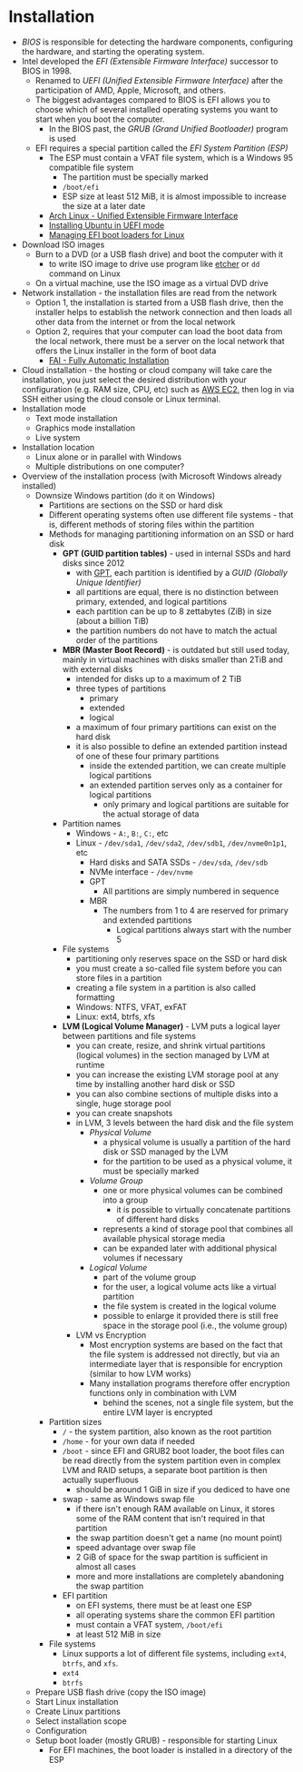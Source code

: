 # Installation

- *BIOS* is responsible for detecting the hardware components, configuring the hardware, and starting the operating system.
- Intel developed the *EFI (Extensible Firmware Interface)* successor to BIOS in 1998.
    - Renamed to *UEFI (Unified Extensible Firmware Interface)* after the participation of AMD, Apple, Microsoft, and others.
    - The biggest advantages compared to BIOS is EFI allows you to choose which of several installed operating systems you want to start when you boot the computer.
        - In the BIOS past, the *GRUB (Grand Unified Bootloader)* program is used
    - EFI requires a special partition called the *EFI System Partition (ESP)*
        - The ESP must contain a VFAT file system, which is a Windows 95 compatible file system
            - The partition must be specially marked
            - `/boot/efi`
            - ESP size at least 512 MiB, it is almost impossible to increase the size at a later date
        - [Arch Linux - Unified Extensible Firmware Interface](https://wiki.archlinux.org/title/Unified_Extensible_Firmware_Interface)
        - [Installing Ubuntu in UEFI mode](https://help.ubuntu.com/community/UEFI)
        - [Managing EFI boot loaders for Linux](https://rodsbooks.com/efi-bootloaders/index.html)
- Download ISO images
    - Burn to a DVD (or a USB flash drive) and boot the computer with it
        - to write ISO image to drive use program like [etcher](https://etcher.balena.io) or `dd` command on Linux
    - On a virtual machine, use the ISO image as a virtual DVD drive
- Network installation - the installation files are read from the network
    - Option 1, the installation is started from a USB flash drive, then the installer helps to establish the network connection and then loads all other data from the internet or from the local network
    - Option 2, requires that your computer can load the boot data from the local network, there must be a server on the local network that offers the Linux installer in the form of boot data
        - [FAI - Fully Automatic Installation](https://fai-project.org)
- Cloud installation - the hosting or cloud company will take care the installation, you just select the desired distribution with your configuration (e.g. RAM size, CPU, etc) such as [AWS EC2](https://aws.amazon.com/pm/ec2/), then log in via SSH either using the cloud console or Linux terminal.
- Installation mode
    - Text mode installation
    - Graphics mode installation
    - Live system
- Installation location
    - Linux alone or in parallel with Windows
    - Multiple distributions on one computer?
- Overview of the installation process (with Microsoft Windows already installed)
    - Downsize Windows partition (do it on Windows)
        - Partitions are sections on the SSD or hard disk
        - Different operating systems often use different file systems - that is, different methods of storing files within the partition
        - Methods for managing partitioning information on an SSD or hard disk
            - **GPT (GUID partition tables)** - used in internal SSDs and hard disks since 2012            
                - with [GPT](https://en.wikipedia.org/wiki/GUID_Partition_Table), each partition is identified by a *GUID (Globally Unique Identifier)*
                - all partitions are equal, there is no distinction between primary, extended, and logical partitions
                - each partition can be up to 8 zettabytes (ZiB) in size (about a billion TiB)
                - the partition numbers do not have to match the actual order of the partitions
            - **MBR (Master Boot Record)** - is outdated but still used today, mainly in virtual machines with disks smaller than 2TiB and with external disks
                - intended for disks up to a maximum of 2 TiB
                - three types of partitions
                    - primary
                    - extended
                    - logical
                - a maximum of four primary partitions can exist on the hard disk
                - it is also possible to define an extended partition instead of one of these four primary partitions
                    - inside the extended partition, we can create multiple logical partitions
                    - an extended partition serves only as a container for logical partitions
                        - only primary and logical partitions are suitable for the actual storage of data
            - Partition names
                - Windows - `A:`, `B:`, `C:`, etc
                - Linux - `/dev/sda1`, `/dev/sda2`, `/dev/sdb1`, `/dev/nvme0n1p1`, etc
                    - Hard disks and SATA SSDs - `/dev/sda`, `/dev/sdb`
                    - NVMe interface - `/dev/nvme`
                    - GPT
                        - All partitions are simply numbered in sequence
                    - MBR
                        - The numbers from 1 to 4 are reserved for primary and extended partitions
                            - Logical partitions always start with the number 5
            - File systems
                - partitioning only reserves space on the SSD or hard disk
                - you must create a so-called file system before you can store files in a partition
                - creating a file system in a partition is also called formatting
                - Windows: NTFS, VFAT, exFAT
                - Linux: ext4, btrfs, xfs
            - **LVM (Logical Volume Manager)** - LVM puts a logical layer between partitions and file systems
                - you can create, resize, and shrink virtual partitions (logical volumes) in the section managed by LVM at runtime
                - you can increase the existing LVM storage pool at any time by installing another hard disk or SSD
                - you can also combine sections of multiple disks into a single, huge storage pool
                - you can create snapshots
                - in LVM, 3 levels between the hard disk and the file system
                    - *Physical Volume*
                        - a physical volume is usually a partition of the hard disk or SSD managed by the LVM
                        - for the partition to be used as a physical volume, it must be specially marked
                    - *Volume Group*
                        - one or more physical volumes can be combined into a group
                            - it is possible to virtually concatenate partitions of different hard disks
                        - represents a kind of storage pool that combines all available physical storage media
                        - can be expanded later with additional physical volumes if necessary                        
                    - *Logical Volume*
                        - part of the volume group
                        - for the user, a logical volume acts like a virtual partition
                        - the file system is created in the logical volume
                        - possible to enlarge it provided there is still free space in the storage pool (i.e., the volume group)
                - LVM vs Encryption
                    - Most encryption systems are based on the fact that the file system is addressed not directly, but via an intermediate layer that is responsible for encryption (similar to how LVM works)
                    - Many installation programs therefore offer encryption functions only in combination with LVM
                        - behind the scenes, not a single file system, but the entire LVM layer is encrypted
        - Partition sizes
            - `/` - the system partition, also known as the root partition
            - `/home` - for your own data if needed
            - `/boot` - since EFI and GRUB2 boot loader, the boot files can be read directly from the system partition even in complex LVM and RAID setups, a separate boot partition is then actually superfluous
                - should be around 1 GiB in size if you dediced to have one                
            - swap - same as Windows swap file
                - if there isn't enough RAM available on Linux, it stores some of the RAM content that isn't required in that partition
                - the swap partition doesn't get a name (no mount point)
                - speed advantage over swap file
                - 2 GiB of space for the swap partition is sufficient in almost all cases
                - more and more installations are completely abandoning the swap partition
            - EFI partition
                - on EFI systems, there must be at least one ESP
                - all operating systems share the common EFI partition
                - must contain a VFAT system, `/boot/efi`
                - at least 512 MiB in size
        - File systems
            - Linux supports a lot of different file systems, including `ext4`, `btrfs`, and `xfs`.
            - `ext4`
            - `btrfs`
    - Prepare USB flash drive (copy the ISO image)
    - Start Linux installation
    - Create Linux partitions
    - Select installation scope
    - Configuration
    - Setup boot loader (mostly GRUB) - responsible for starting Linux
        - For EFI machines, the boot loader is installed in a directory of the ESP